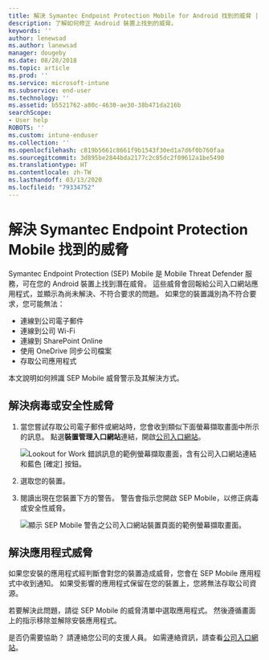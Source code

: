 ```yaml
---
title: 解決 Symantec Endpoint Protection Mobile for Android 找到的威脅 | Microsoft Docs
description: 了解如何修正 Android 裝置上找到的威脅。
keywords: ''
author: lenewsad
ms.author: lanewsad
manager: dougeby
ms.date: 08/28/2018
ms.topic: article
ms.prod: ''
ms.service: microsoft-intune
ms.subservice: end-user
ms.technology: ''
ms.assetid: b5521762-a80c-4630-ae30-38b471da216b
searchScope:
- User help
ROBOTS: ''
ms.custom: intune-enduser
ms.collection: ''
ms.openlocfilehash: c819b5661c8661f9b1543f30ed1a7d6f0b760faa
ms.sourcegitcommit: 3d895be2844bda2177c2c85dc2f09612a1be5490
ms.translationtype: HT
ms.contentlocale: zh-TW
ms.lasthandoff: 03/13/2020
ms.locfileid: "79334752"
---
```

# <a name="resolve-a-threat-found-by-symantec-endpoint-protection-mobile"></a>解決 Symantec Endpoint Protection Mobile 找到的威脅

Symantec Endpoint Protection (SEP) Mobile 是 Mobile Threat Defender 服務，可在您的 Android 裝置上找到潛在威脅。 這些威脅會回報給公司入口網站應用程式，並顯示為尚未解決、不符合要求的問題。 如果您的裝置識別為不符合要求，您可能無法：

* 連線到公司電子郵件
* 連線到公司 Wi-Fi
* 連線到 SharePoint Online
* 使用 OneDrive 同步公司檔案
* 存取公司應用程式

本文說明如何辨識 SEP Mobile 威脅警示及其解決方式。 

## <a name="resolve-virus-or-security-threat"></a>解決病毒或安全性威脅  

1. 當您嘗試存取公司電子郵件或網站時，您會收到類似下面螢幕擷取畫面中所示的訊息。 點選**裝置管理入口網站**連結，開啟[公司入口網站](https://portal.manage.microsoft.com/devices)。

    ![Lookout for Work 錯誤訊息的範例螢幕擷取畫面，含有公司入口網站連結和藍色 [確定] 按鈕。](./media/mtd-go-to-device-management-portal-android.png)  

2. 選取您的裝置。  
3. 閱讀出現在您裝置下方的警告。 警告會指示您開啟 SEP Mobile，以修正病毒或安全性威脅。     

    ![顯示 SEP Mobile 警告之公司入口網站裝置頁面的範例螢幕擷取畫面。](./media/CP-lookout-virus-banner-1808.png)

## <a name="resolve-an-app-threat"></a>解決應用程式威脅  

如果您安裝的應用程式經判斷會對您的裝置造成威脅，您會在 SEP Mobile 應用程式中收到通知。 如果受影響的應用程式保留在您的裝置上，您將無法存取公司資源。  

若要解決此問題，請從 SEP Mobile 的威脅清單中選取應用程式。 然後遵循畫面上的指示移除並解除安裝應用程式。  

是否仍需要協助？ 請連絡您公司的支援人員。 如需連絡資訊，請查看[公司入口網站](https://go.microsoft.com/fwlink/?linkid=2010980)。  

